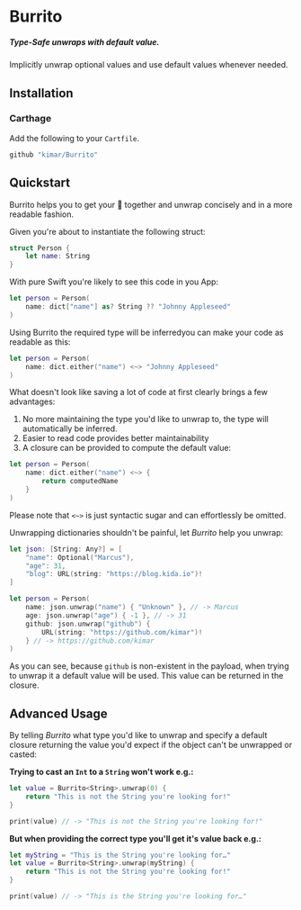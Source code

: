 # Burrito

##### Type-Safe unwraps with default value.

Implicitly unwrap optional values and use default values whenever needed.

## Installation

### Carthage

Add the following to your `Cartfile`.

```swift
github "kimar/Burrito"
```

## Quickstart

Burrito helps you to get your 🌯 together and unwrap concisely and in a more readable fashion. 

Given you're about to instantiate the following struct:

```swift
struct Person {
	let name: String
}
```

With pure Swift you're likely to see this code in you App:

```swift
let person = Person(
	name: dict["name"] as? String ?? "Johnny Appleseed"
)
```

Using Burrito the required type will be inferredyou can make your code as readable as this:

```swift
let person = Person(
	name: dict.either("name") <~> "Johnny Appleseed"
)
```

What doesn't look like saving a lot of code at first clearly brings a few advantages:

1. No more maintaining the type you'd like to unwrap to, the type will automatically be inferred.
2. Easier to read code provides better maintainability
3. A closure can be provided to compute the default value:

```swift
let person = Person(
	name: dict.either("name") <~> {
		return computedName
	}
)
```

Please note that `<~>` is just syntactic sugar and can effortlessly be omitted.

Unwrapping dictionaries shouldn't be painful, let *Burrito* help you unwrap:

```swift
let json: [String: Any?] = [
	"name": Optional("Marcus"),
	"age": 31,
	"blog": URL(string: "https://blog.kida.io")!
]

let person = Person(
	name: json.unwrap("name") { "Unknown" }, // -> Marcus
	age: json.unwrap("age") { -1 }, // -> 31
	github: json.unwrap("github") {
		URL(string: "https://github.com/kimar")!
	} // -> https://github.com/kimar
)
```

As you can see, because `github` is non-existent in the payload, when trying to unwrap it a default value will be used. This value can be returned in the closure.


## Advanced Usage

By telling *Burrito* what type you'd like to unwrap and specify a default closure returning the value you'd expect if the object can't be unwrapped or casted:

**Trying to cast an `Int` to a `String` won't work e.g.:**

```swift
let value = Burrito<String>.unwrap(0) {
	return "This is not the String you're looking for!"
}

print(value) // -> "This is not the String you're looking for!"
```

**But when providing the correct type you'll get it's value back e.g.:**

```swift
let myString = "This is the String you're looking for…"
let value = Burrito<String>.unwrap(myString) {
	return "This is not the String you're looking for!"
}

print(value) // -> "This is the String you're looking for…"
```
